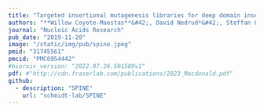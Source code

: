 ```yaml
---
title: "Targeted insertional mutagenesis libraries for deep domain insertion profiling"
authors: "**Willow Coyote-Maestas**&#42;, David Nedrud*&#42;, Steffan Okorafor, Yungui He, Daniel Schmidt"
journal: "Nucleic Acids Research"
pub_date: "2019-11-20"
image: "/static/img/pub/spine.jpeg"
pmid: "31745561"
pmcid: "PMC6954442"
#biorxiv_version: "2022.07.26.501589v1"
pdf: #"http://cdn.fraserlab.com/publications/2023_Macdonald.pdf"
github:
  - description: "SPINE"
    url: "schmidt-lab/SPINE"
---
```

